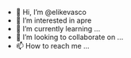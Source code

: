 - 👋 Hi, I’m @elikevasco
- 👀 I’m interested in apre
- 🌱 I’m currently learning ...
- 💞️ I’m looking to collaborate on ...
- 📫 How to reach me ...

<!---
elikevasco/elikevasco is a ✨ special ✨ repository because its `README.md` (this file) appears on your GitHub profile.
You can click the Preview link to take a look at your changes.
--->

